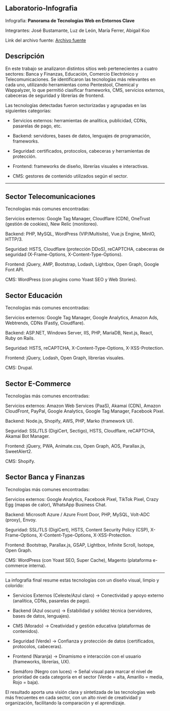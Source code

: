 ## Laboratorio-Infografia
Infografía: **Panorama de Tecnologías Web en Entornos Clave**

Integrantes: José Bustamante, Luz de León, María Ferrer, Abigail Koo

Link del archivo fuente: [Archivo fuente](https://www.canva.com/design/DAG0L1A4jIA/5eBBHNZqERPKbPlfC40SlQ/edit?utm_content=DAG0L1A4jIA&utm_campaign=designshare&utm_medium=link2&utm_source=sharebutton)


## Descripción
En este trabajo se analizaron distintos sitios web pertenecientes a cuatro sectores: Banca y Finanzas, Educación, Comercio Electrónico y Telecomunicaciones. Se identificaron las tecnologías más relevantes en cada uno, utilizando herramientas como Pentestool, Chemical y Wappalyzer, lo que permitió clasificar frameworks, CMS, servicios externos, cabeceras de seguridad y librerías de frontend.



Las tecnologías detectadas fueron sectorizadas y agrupadas en las siguientes categorías:

- Servicios externos: herramientas de analítica, publicidad, CDNs, pasarelas de pago, etc.

- Backend: servidores, bases de datos, lenguajes de programación, frameworks.

- Seguridad: certificados, protocolos, cabeceras y herramientas de protección.

- Frontend: frameworks de diseño, librerías visuales e interactivas.

- CMS: gestores de contenido utilizados según el sector.

---------------------------------------------------------------------------------------------------------------------------------------------------------



## Sector Telecomunicaciones

Tecnologías más comunes encontradas:

Servicios externos: Google Tag Manager, Cloudflare (CDN), OneTrust (gestión de cookies), New Relic (monitoreo).

Backend: PHP, MySQL, WordPress (VIP/Multisite), Vue.js Engine, MinIO, HTTP/3.

Seguridad: HSTS, Cloudflare (protección DDoS), reCAPTCHA, cabeceras de seguridad (X-Frame-Options, X-Content-Type-Options).

Frontend: jQuery, AMP, Bootstrap, Lodash, Lightbox, Open Graph, Google Font API.

CMS: WordPress (con plugins como Yoast SEO y Web Stories).


## Sector Educación

Tecnologías más comunes encontradas:

Servicios externos: Google Tag Manager, Google Analytics, Amazon Ads, Webtrends, CDNs (Fastly, Cloudflare).

Backend: ASP.NET, Windows Server, IIS, PHP, MariaDB, Next.js, React, Ruby on Rails.

Seguridad: HSTS, reCAPTCHA, X-Content-Type-Options, X-XSS-Protection.

Frontend: jQuery, Lodash, Open Graph, librerías visuales.

CMS: Drupal.

## Sector E-Commerce

Tecnologías más comunes encontradas:

Servicios externos: Amazon Web Services (PaaS), Akamai (CDN), Amazon CloudFront, PayPal, Google Analytics, Google Tag Manager, Facebook Pixel.

Backend: Node.js, Shopify, AWS, PHP, Marko (framework UI).

Seguridad: SSL/TLS (DigiCert, Sectigo), HSTS, Cloudflare, reCAPTCHA, Akamai Bot Manager.

Frontend: jQuery, PWA, Animate.css, Open Graph, AOS, Parallax.js, SweetAlert2.

CMS: Shopify.

## Sector Banca y Finanzas

Tecnologías más comunes encontradas:

Servicios externos: Google Analytics, Facebook Pixel, TikTok Pixel, Crazy Egg (mapas de calor), WhatsApp Business Chat.

Backend: Microsoft Azure / Azure Front Door, PHP, MySQL, Volt-ADC (proxy), Envoy.

Seguridad: SSL/TLS (DigiCert), HSTS, Content Security Policy (CSP), X-Frame-Options, X-Content-Type-Options, X-XSS-Protection.

Frontend: Bootstrap, Parallax.js, GSAP, Lightbox, Infinite Scroll, Isotope, Open Graph.

CMS: WordPress (con Yoast SEO, Super Cache), Magento (plataforma e-commerce interna).

---------------------------------------------------------------------------------------------------------------------------------------------------------

La infografía final resume estas tecnologías con un diseño visual, limpio y colorido:

- Servicios Externos (Celeste/Azul claro) → Conectividad y apoyo externo (analítica, CDNs, pasarelas de pago).

- Backend (Azul oscuro) → Estabilidad y solidez técnica (servidores, bases de datos, lenguajes).

- CMS (Morado) → Creatividad y gestión educativa (plataformas de contenidos).

- Seguridad (Verde) → Confianza y protección de datos (certificados, protocolos, cabeceras).

- Frontend (Naranja) → Dinamismo e interacción con el usuario (frameworks, librerías, UX).

- Semáforo (Negro con luces) → Señal visual para marcar el nivel de prioridad de cada categoría en el sector (Verde = alta, Amarillo = media, Rojo = baja).



El resultado aporta una visión clara y sintetizada de las tecnologías web más frecuentes en cada sector, con un alto nivel de creatividad y organización, facilitando la comparación y el aprendizaje.

